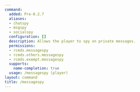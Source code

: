 ```yaml
---
command:
  added: Pre-0.2.7
  aliases:
  - chatspy
  - msgspy
  - socialspy
  configuration: []
  description: Allows the player to spy on private messages.
  permissions:
  - rcmds.messagespy
  - rcmds.others.messagespy
  - rcmds.exempt.messagespy
  supports:
    name-completion: true
  usage: /messagespy (player)
layout: command
title: /messagespy
---
```

